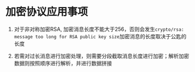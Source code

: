 # 加密协议应用事项

1. 对于非对称加密RSA, 加密消息长度不能大于256，否则会发生`crypto/rsa: message too long for RSA public key size`加密消息的长度取决于公匙的长度

2. 若需对过长消息进行加密处理，则需要分段截取消息长度进行加密；解析加密数据则按照顺序进行解析，并进行数据拼接

